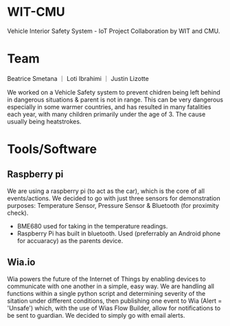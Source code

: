 # WIT-CMU
Vehicle Interior Safety System - IoT Project 
Collaboration by WIT and CMU. 

# Team
Beatrice Smetana ｜ Loti Ibrahimi ｜ Justin Lizotte

We worked on a Vehicle Safety system to prevent chidren being left behind in dangerous situations & parent is not in range. This can be very dangerous especially in some warmer countries, and has resulted in many fatalities each year, with many children primarily under the age of 3. The cause usually being heatstrokes.

# Tools/Software
## Raspberry pi
We are using a raspberry pi (to act as the car), which is the core of all events/actions. We decided to go with just three sensors for demonstration purposes: Temperature Sensor, Pressure Sensor & Bluetooth (for proximity check). 

- BME680 used for taking in the temperature readings. 
- Raspberry Pi has built in bluetooth. Used (preferrably an Android phone for accuaracy) as the parents device.

## Wia.io
Wia powers the future of the Internet of Things by enabling devices to communicate with one another in a simple, easy way. We are handling all functions within a single python script and determining severity of the sitation under different conditions, then publishing one event to Wia (Alert = 'Unsafe') which, with the use of Wias Flow Builder, allow for notifications to be sent to guardian. We decided to simply go with email alerts. 
